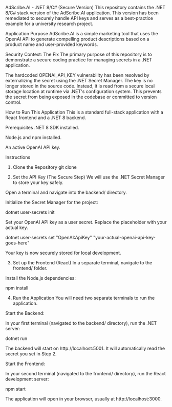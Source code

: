 AdScribe.AI - .NET 8/C# (Secure Version)
This repository contains the .NET 8/C# stack version of the AdScribe.AI application. This version has been remediated to securely handle API keys and serves as a best-practice example for a university research project.

Application Purpose
AdScribe.AI is a simple marketing tool that uses the OpenAI API to generate compelling product descriptions based on a product name and user-provided keywords.

Security Context: The Fix
The primary purpose of this repository is to demonstrate a secure coding practice for managing secrets in a .NET application.

The hardcoded OPENAI_API_KEY vulnerability has been resolved by externalizing the secret using the .NET Secret Manager. The key is no longer stored in the source code. Instead, it is read from a secure local storage location at runtime via .NET's configuration system. This prevents the secret from being exposed in the codebase or committed to version control.

How to Run This Application
This is a standard full-stack application with a React frontend and a .NET 8 backend.

Prerequisites
.NET 8 SDK installed.

Node.js and npm installed.

An active OpenAI API key.

Instructions
1. Clone the Repository
git clone <your-repo-url>

2. Set the API Key (The Secure Step)
We will use the .NET Secret Manager to store your key safely.

Open a terminal and navigate into the backend/ directory.

Initialize the Secret Manager for the project:

dotnet user-secrets init

Set your OpenAI API key as a user secret. Replace the placeholder with your actual key.

dotnet user-secrets set "OpenAI:ApiKey" "your-actual-openai-api-key-goes-here"

Your key is now securely stored for local development.

3. Set up the Frontend (React)
In a separate terminal, navigate to the frontend/ folder.

Install the Node.js dependencies:

npm install

4. Run the Application
You will need two separate terminals to run the application.

Start the Backend:

In your first terminal (navigated to the backend/ directory), run the .NET server:

dotnet run

The backend will start on http://localhost:5001. It will automatically read the secret you set in Step 2.

Start the Frontend:

In your second terminal (navigated to the frontend/ directory), run the React development server:

npm start

The application will open in your browser, usually at http://localhost:3000.
